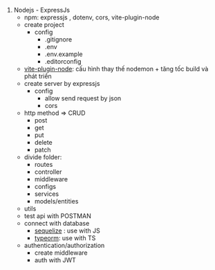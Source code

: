 1. Nodejs - ExpressJs
	- npm: expressjs , dotenv, cors, vite-plugin-node
	- create project
		- config
			- .gitignore
			- .env
			- .env.example
			- .editorconfig
	- [vite-plugin-node](https://www.npmjs.com/package/vite-plugin-node): cấu hình thay thế nodemon + tăng tốc build và phát triển
	- create server by expressjs
		- config
			- allow send request by json 
			- cors
	- http method => CRUD
		- post
		- get
		- put
		- delete
		- patch
	- divide folder:
		- routes
		- controller
		- middleware
		- configs
		- services
		- models/entities
    - utils
	- test api with POSTMAN
	- connect with database
		- [sequelize](https://sequelize.org/docs/v6/getting-started/) : use with JS
		- [typeorm](https://typeorm.io/docs/getting-started): use with TS
	- authentication/authorization
		- create middleware
		- auth with JWT